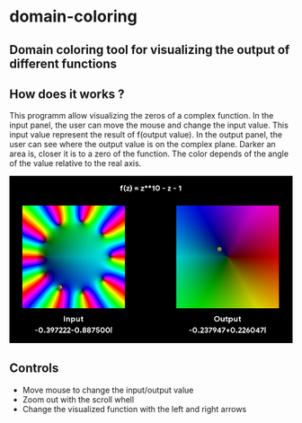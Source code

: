 # domain-coloring
 
## Domain coloring tool for visualizing the output of different functions

## How does it works ?
This programm allow visualizing the zeros of a complex function. In the input panel, the user can move the mouse and change the input value. This input value represent the result of f(output value). In the output panel, the user can see where the output value is on the complex plane. Darker an area is, closer it is to a zero of the function. The color depends of the angle of the value relative to the real axis.

![](res/demo.png)

## Controls
- Move mouse to change the input/output value
- Zoom out with the scroll whell  
- Change the visualized function with the left and right arrows
